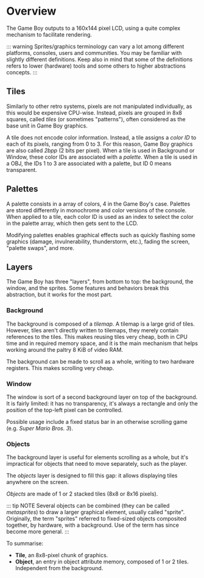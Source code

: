 
# Overview

The Game Boy outputs to a 160x144 pixel LCD, using a quite complex
mechanism to facilitate rendering.

::: warning
Sprites/graphics terminology can vary a lot among different platforms, consoles, 
users and communities. You may be familiar with slightly different definitions.
Keep also in mind that some of the definitions refers to lower (hardware) tools
and some others to higher abstractions concepts.
:::

## Tiles

Similarly to other retro systems, pixels are not manipulated
individually, as this would be expensive CPU-wise. Instead, pixels are grouped
in 8x8 squares, called *tiles* (or sometimes "patterns"), often considered as
the base unit in Game Boy graphics.

A tile does not encode color information. Instead, a tile assigns a
*color ID* to each of its pixels, ranging from 0 to 3. For this reason,
Game Boy graphics are also called *2bpp* (2 bits per pixel). When a tile is used
in Background or Window, these color IDs are associated with a *palette*. When
a tile is used in a OBJ, the IDs 1 to 3 are associated with a palette, but
ID 0 means transparent.

## Palettes

A palette consists in a array of colors, 4 in the Game Boy's case.
Palettes are stored differently in monochrome and color versions of the console.
When applied to a tile, each color ID is used as an index to select the color
in the palette array, which then gets sent to the LCD.

Modifying palettes enables graphical effects such as quickly flashing some graphics (damage,
invulnerability, thunderstorm, etc.), fading the screen, "palette swaps", and more.

## Layers

The Game Boy has three "layers", from bottom to top: the background, the window,
and the sprites. Some features and behaviors break this abstraction,
but it works for the most part.

### Background

The background is composed of a *tilemap*. A tilemap is a
large grid of tiles. However, tiles aren't directly written to tilemaps,
they merely contain references to the tiles.
This makes reusing tiles very cheap, both in CPU time and in
required memory space, and it is the main mechanism that helps working around the
paltry 8 KiB of video RAM.

The background can be made to scroll as a whole, writing to two
hardware registers. This makes scrolling very cheap.

### Window

The window is sort of a second background layer on top of the background.
It is fairly limited: it has no transparency, it's always a
rectangle and only the position of the top-left pixel can be controlled.

Possible usage include a fixed status bar in an otherwise scrolling game (e.g.
*Super Mario Bros. 3*).

### Objects

The background layer is useful for elements scrolling as a whole, but
it's impractical for objects that need to move separately, such as the player.

The *objects* layer is designed to fill this gap: it allows displaying tiles anywhere
on the screen.

*Objects* are made of 1 or 2 stacked tiles (8x8 or 8x16 pixels).

::: tip NOTE
Several objects can be combined (they can be called *metasprites*) to draw
a larger graphical element, usually called "sprite". Originally, the term "sprites"
referred to fixed-sized objects composited together, by hardware, with a background.
Use of the term has since become more general.
:::

To summarise:

- **Tile**, an 8x8-pixel chunk of graphics.
- **Object**, an entry in object attribute memory, composed of 1 or 2
tiles. Independent from the background.
